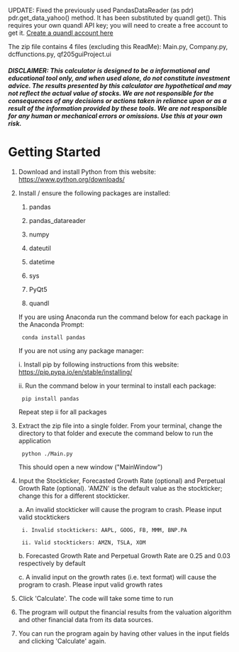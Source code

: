 ﻿UPDATE: Fixed the previously used PandasDataReader (as pdr) pdr.get_data_yahoo() method. It has been substituted by quandl get(). This requires your own quandl API key; you will need to create a free account to get it. [Create a quandl account here](https://www.quandl.com/) 

The zip file contains 4 files (excluding this ReadMe): Main.py, Company.py, dcffunctions.py, qf205guiProject.ui

##### DISCLAIMER: This calculator is designed to be a informational and educational tool only, and when used alone, do not constitute investment advice. The results presented by this calculator are hypothetical and may not reflect the actual value of stocks. We are not responsible for the consequences of any decisions or actions taken in reliance upon or as a result of the information provided by these tools. We are not responsible for any human or mechanical errors or omissions. Use this at your own risk.

# Getting Started
1. Download and install Python from this website:
	https://www.python.org/downloads/

2. Install / ensure the following packages are installed:
	1. pandas
	
	2. pandas_datareader
	
	3. numpy
	
	4. dateutil
	
	5. datetime
	
	6. sys
	
	7. PyQt5
	
	8. quandl
	
	If you are using Anaconda run the command below for each package in the Anaconda Prompt:
		
		conda install pandas
		
	
	If you are not using any package manager:
		
		
	i. Install pip by following instructions from this website:
			https://pip.pypa.io/en/stable/installing/
	
	
	ii. Run the command below in your terminal to install each package:
	
		pip install pandas
		
	Repeat step ii for all packages
		
3. Extract the zip file into a single folder. From your terminal, change the directory to that folder and execute the command below to run the application

		python ./Main.py
		
	This should open a new window ("MainWindow")
	
4. Input the Stockticker, Forecasted Growth Rate (optional) and Perpetual Growth Rate (optional). 'AMZN' is the default value as the stockticker; change this for a different stockticker.

	a. An invalid stockticker will cause the program to crash. Please input valid stocktickers
	
		i. Invalid stocktickers: AAPL, GOOG, FB, MMM, BNP.PA
	
		ii. Valid stocktickers: AMZN, TSLA, XOM

	b. Forecasted Growth Rate and Perpetual Growth Rate are 0.25 and 0.03 respectively by default
	
	c. A invalid input on the growth rates (i.e. text format) will cause the program to crash. Please input valid growth rates
	
5. Click 'Calculate'. The code will take some time to run

6. The program will output the financial results from the valuation algorithm and other financial data from its data sources. 

7. You can run the program again by having other values in the input fields and clicking 'Calculate' again.
